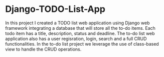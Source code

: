 # Django-TODO-List-App
In this project I created a TODO list web application using Django web framework integrating a database that will store all the to-do items. Each todo item has a title, description, status and deadline. The to-do list web application also has a user regisration, login, search and a full CRUD functionalities. In the to-do list project we leverage the use of class-based view to handle the CRUD operations. 
